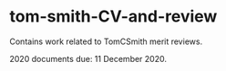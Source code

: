# tom-smith-CV-and-review
Contains work related to TomCSmith merit reviews.

2020 documents due: 11 December 2020.
